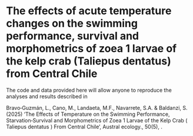 # The effects of acute temperature changes on the swimming performance, survival and morphometrics of zoea 1 larvae of the kelp crab (Taliepus dentatus) from Central Chile

The code and data provided here will allow anyone to reproduce the analyses and results described in

Bravo‐Guzmán, L., Cano, M., Landaeta, M.F., Navarrete, S.A. & Baldanzi, S. (2025) ‘The Effects of Temperature on the Swimming Performance, Starvation‐Survival and Morphometrics of Zoea 1 Larvae of the Kelp Crab ( Taliepus dentatus ) From Central Chile’, Austral ecology., 50(5), .

